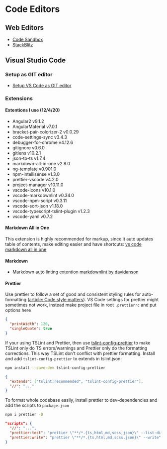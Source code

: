 # Code Editors

## Web Editors

- [Code Sandbox](https://codesandbox.io/)
- [StackBlitz](https://stackblitz.com/)

## Visual Studio Code

### Setup as GIT editor

- [Setup VS Code as GIT editor](https://stackoverflow.com/questions/30024353/how-to-use-visual-studio-code-as-default-editor-for-git)

### Extensions

#### Extentions I use (12/4/20)

- Angular2 v9.1.2
- AngularMaterial v7.0.1
- bracket-pair-colorizer-2 v0.0.29
- code-settings-sync v3.4.3
- debugger-for-chrome v4.12.6
- gitignore v0.6.0
- gitlens v10.2.1
- json-to-ts v1.7.4
- markdown-all-in-one v2.8.0
- ng-template v0.901.0
- npm-intellisense v1.3.0
- prettier-vscode v4.2.0
- project-manager v10.11.0
- vscode-icons v10.1.0
- vscode-markdownlint v0.34.0
- vscode-npm-script v0.3.11
- vscode-sort-json v1.18.0
- vscode-typescript-tslint-plugin v1.2.3
- vscode-yaml v0.7.2

#### Markdown All in One

This extension is highly recommended for markup, since it auto updates table of contents, make editing easier and have shortcuts: [vs code markdown all in one](https://github.com/yzhang-gh/vscode-markdown)

#### Markdown

- Markdown auto linting extention [markdownlint by davidanson](https://github.com/DavidAnson/vscode-markdownlint.git)

#### Prettier

Use prettier to follow a set of good and consistent styling rules for auto-formatting ([article: Code style matters](https://christianlydemann.com/style-angular-apps-using-prettier-and-tslint/)). VS Code settings for prettier might sometimes not work, instead make project file in root `.prettierrc` and put options here

```json
{
  "printWidth": 120,
  "singleQuote": true
}
```

If your using TSLint and Prettier, then use [tslint-config-prettier](https://github.com/prettier/tslint-config-prettier) to make TSLint only do TS errors/warnings and Prettier only do the formatting corrections. This way TSLint don't conflict with prettier formatting.
Install and add `tslint-config-prettier` to extends in tslint.json:

```bash
npm install --save-dev tslint-config-prettier
```

```json
{
  "extends": ["tslint:recommended", "tslint-config-prettier"],
  "//": "..."
}
```

To format whole codebase easily, install prettier to dev-dependencies and add the scripts to `package.json`

```bash
npm i prettier -D
```

```json
"scripts": {
  "//": "...",
  "prettier:test": "prettier \"**/*.{ts,html,md,scss,json}\" --list-different",
  "prettier:write": "prettier \"**/*.{ts,html,md,scss,json}\" --write"
}
```
